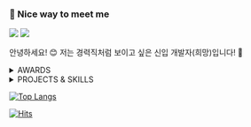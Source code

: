 ### 🤞 Nice way to meet me

<!-- <a href="https://velog.io/@mayone6063" target="_blank"><img src="https://img.shields.io/badge/Velog-20C997?style=flat-square&logo=Velog&logoColor=white"/></a> -->
<a href="mailto:mayone6063@kakao.com" target="_blank"><img src="https://img.shields.io/badge/mayone6063@kakao.com-FFCD00?style=flat-square&logo=Mail.Ru&logoColor=black"/></a>
<a href="https://www.instagram.com/99_jeongyeon/" target="_blank"><img src="https://img.shields.io/badge/@99_jeongyeon-E4405F?style=flat-square&logo=Instagram&logoColor=white"/></a>
 
안녕하세요! 😊 저는 경력직처럼 보이고 싶은 신입 개발자(희망)입니다! 🌟<br/>
<details>
    <summary>AWARDS</summary>
 
- 교육부 장관상(대상)
- 게이미피케이션포럼상
- 경민대학교총동문회장 표창장
- 자랑스런 경민인

</details>
<details>
    <summary>PROJECTS & SKILLS</summary>
 
- 수락고 카카오 챗봇 (2017)
    - <img src="https://img.shields.io/badge/PHP-777BB4?style=flat-square&logo=PHP&logoColor=white"/>
- PC방 관리 프로그램 (2018)
    - <img src="https://img.shields.io/badge/Visual Basic-5C2D91?style=flat-square&logo=visualstudio&logoColor=white"/> <img src="https://img.shields.io/badge/Excel-217346?style=flat-square&logo=microsoftexcel&logoColor=white"/>
- 디스코드 뮤직 자막 봇 (2018 ~) [서비스 중]
    - <img src="https://img.shields.io/badge/Python-3776AB?style=flat-square&logo=Python&logoColor=white"/> <img src="https://img.shields.io/badge/MariaDB-003545?style=flat-square&logo=mariadb&logoColor=white"/> (2021)
    <details>
     <summary>이미지</summary>
     ![image](https://github.com/MayoneJY/MayoneJY/assets/32291392/80d68667-27c0-4e2c-b0a7-546b7dbd00d8)

    </details>
- 중대 급 병역관리 프로그램 (2019~2020)
    - <img src="https://img.shields.io/badge/Visual Basic-5C2D91?style=flat-square&logo=visualstudio&logoColor=white"/> <img src="https://img.shields.io/badge/Excel-217346?style=flat-square&logo=microsoftexcel&logoColor=white"/>
- 유튜브 자막 팝업 프로그램
    - <img src="https://img.shields.io/badge/Python-3776AB?style=flat-square&logo=Python&logoColor=white"/> (2022), <img src="https://img.shields.io/badge/Java-FF7800?style=flat-square&logoColor=white"/> (2021)
- 도서 관리 프로그램 (2021)
    - <img src="https://img.shields.io/badge/Csharp-239120?style=flat-square&logo=csharp&logoColor=white"/> <img src="https://img.shields.io/badge/MariaDB-003545?style=flat-square&logo=mariadb&logoColor=white"/>
- 모바일 게임 프로젝트 (2021)
    - <img src="https://img.shields.io/badge/Unity-000000?style=flat-square&logo=Unity&logoColor=white"/>
- VR 리듬게임 프로젝트 (2021)
    - <img src="https://img.shields.io/badge/Unity-000000?style=flat-square&logo=Unity&logoColor=white"/> <img src="https://img.shields.io/badge/Oculus-1C1E20?style=flat-square&logo=oculus&logoColor=white"/>
- VR 메타버스 운전면허 기능 시험장 (2022)
    - <img src="https://img.shields.io/badge/Unity-000000?style=flat-square&logo=Unity&logoColor=white"/> <img src="https://img.shields.io/badge/Arduino-00979D?style=flat-square&logo=Arduino&logoColor=white"/> <img src="https://img.shields.io/badge/3D Printer-1C1E20?style=flat-square"/> <img src="https://img.shields.io/badge/Oculus-1C1E20?style=flat-square&logo=oculus&logoColor=white"/>
- 디스코드 Chat GPT 봇 (2023)
    - <img src="https://img.shields.io/badge/Python-3776AB?style=flat-square&logo=Python&logoColor=white"/>
- redytek 외주 (2023)
    - <img src="https://img.shields.io/badge/PHP-777BB4?style=flat-square&logo=PHP&logoColor=white"/> <img src="https://img.shields.io/badge/JavaScript-ffffff?style=flat-square&logo=Javascript&logoColor=F7DF1E"/> <img src="https://img.shields.io/badge/MariaDB-003545?style=flat-square&logo=mariadb&logoColor=white"/>
- EBS MATH 외주 (2023)
    - <img src="https://img.shields.io/badge/JavaScript-ffffff?style=flat-square&logo=Javascript&logoColor=F7DF1E"/>
- 교육용 게임 서비스 플랫폼 (2023) [진행 중]
    - <img src="https://img.shields.io/badge/Spring Boot-6DB33F?style=flat-square&logo=springboot&logoColor=white"/> <img src="https://img.shields.io/badge/React-61DAFB?style=flat-square&logo=react&logoColor=white"/> <img src="https://img.shields.io/badge/MariaDB-003545?style=flat-square&logo=mariadb&logoColor=white"/>
- 라이다 드론 스캐닝 프로젝트(2023) [진행 중]
    - <img src="https://img.shields.io/badge/Python-3776AB?style=flat-square&logo=Python&logoColor=white"/> <img src="https://img.shields.io/badge/Unity-000000?style=flat-square&logo=Unity&logoColor=white"/>
- etc
    - <img src="https://img.shields.io/badge/Android-3DDC84?style=flat-square&logo=Android&logoColor=white"/> <img src="https://img.shields.io/badge/Linux-FCC624?style=flat-square&logo=Linux&logoColor=black"/> <img src="https://img.shields.io/badge/Photoshop-31A8FF?style=flat-square&logo=Adobe Photoshop&logoColor=white"/> <img src="https://img.shields.io/badge/After Effects-9999FF?style=flat-square&logo=Adobe After Effects&logoColor=white"/> <img src="https://img.shields.io/badge/Figma-F24E1E?style=flat-square&logo=Figma&logoColor=white"/> <img src="https://img.shields.io/badge/Notion-000000?style=flat-square&logo=Notion&logoColor=white"/>
</details>

[![Top Langs](https://github-readme-stats.vercel.app/api/top-langs/?username=MayoneJY&exclude_repo=Metaverse-Driver-s-License-Skill-Test&layout=compact&theme=radical)](https://github.com/anuraghazra/github-readme-stats)

[![Hits](https://hits.seeyoufarm.com/api/count/incr/badge.svg?url=https%3A%2F%2Fgithub.com%2FMayoneJY%2F&count_bg=%233C93A6&title_bg=%234350A2&icon=&icon_color=%23E7E7E7&title=hits&edge_flat=false)](https://hits.seeyoufarm.com)
